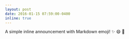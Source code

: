 ```yaml
---
layout: post
date: 2016-01-15 07:59:00-0400
inline: true
---
```


A simple inline announcement with Markdown emoji! :sparkles: :smile: :koala:
